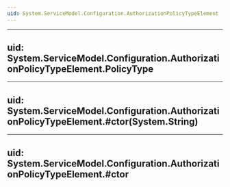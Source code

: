 ```yaml
---
uid: System.ServiceModel.Configuration.AuthorizationPolicyTypeElement
---
```


---
uid: System.ServiceModel.Configuration.AuthorizationPolicyTypeElement.PolicyType
---

---
uid: System.ServiceModel.Configuration.AuthorizationPolicyTypeElement.#ctor(System.String)
---

---
uid: System.ServiceModel.Configuration.AuthorizationPolicyTypeElement.#ctor
---
